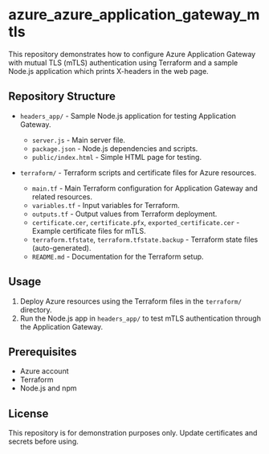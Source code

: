 # azure_azure_application_gateway_mtls

This repository demonstrates how to configure Azure Application Gateway with mutual TLS (mTLS) authentication using Terraform and a sample Node.js application which prints X-headers in the web page.

## Repository Structure

- `headers_app/` - Sample Node.js application for testing Application Gateway.
  - `server.js` - Main server file.
  - `package.json` - Node.js dependencies and scripts.
  - `public/index.html` - Simple HTML page for testing.

- `terraform/` - Terraform scripts and certificate files for Azure resources.
  - `main.tf` - Main Terraform configuration for Application Gateway and related resources.
  - `variables.tf` - Input variables for Terraform.
  - `outputs.tf` - Output values from Terraform deployment.
  - `certificate.cer`, `certificate.pfx`, `exported_certificate.cer` - Example certificate files for mTLS.
  - `terraform.tfstate`, `terraform.tfstate.backup` - Terraform state files (auto-generated).
  - `README.md` - Documentation for the Terraform setup.

## Usage

1. Deploy Azure resources using the Terraform files in the `terraform/` directory.
2. Run the Node.js app in `headers_app/` to test mTLS authentication through the Application Gateway.

## Prerequisites
- Azure account
- Terraform
- Node.js and npm

## License
This repository is for demonstration purposes only. Update certificates and secrets before using.